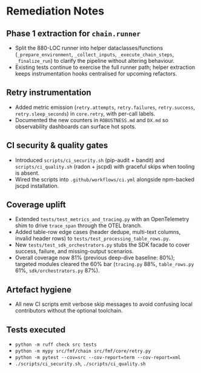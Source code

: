 # Remediation Notes

## Phase 1 extraction for `chain.runner`
- Split the 880-LOC runner into helper dataclasses/functions (`_prepare_environment`, `_collect_inputs`, `_execute_chain_steps`, `_finalize_run`) to clarify the pipeline without altering behaviour.
- Existing tests continue to exercise the full runner path; helper extraction keeps instrumentation hooks centralised for upcoming refactors.

## Retry instrumentation
- Added metric emission (`retry.attempts`, `retry.failures`, `retry.success`, `retry.sleep_seconds`) in `core.retry`, with per-call labels.
- Documented the new counters in `ROBUSTNESS.md` and `DX.md` so observability dashboards can surface hot spots.

## CI security & quality gates
- Introduced `scripts/ci_security.sh` (pip-audit + bandit) and `scripts/ci_quality.sh` (radon + jscpd) with graceful skips when tooling is absent.
- Wired the scripts into `.github/workflows/ci.yml` alongside npm-backed jscpd installation.

## Coverage uplift
- Extended `tests/test_metrics_and_tracing.py` with an OpenTelemetry shim to drive `trace_span` through the OTEL branch.
- Added table-row edge cases (header dedupe, multi-text columns, invalid header rows) to `tests/test_processing_table_rows.py`.
- New `tests/test_sdk_orchestrators.py` stubs the SDK facade to cover success, failure, and missing-output scenarios.
- Overall coverage now 81% (previous deep-dive baseline: 80%); targeted modules cleared the 60% bar (`tracing.py` 88%, `table_rows.py` 61%, `sdk/orchestrators.py` 87%).

## Artefact hygiene
- All new CI scripts emit verbose skip messages to avoid confusing local contributors without the optional toolchain.

## Tests executed
- `python -m ruff check src tests`
- `python -m mypy src/fmf/chain src/fmf/core/retry.py`
- `python -m pytest --cov=src --cov-report=term --cov-report=xml`
- `./scripts/ci_security.sh`, `./scripts/ci_quality.sh`
